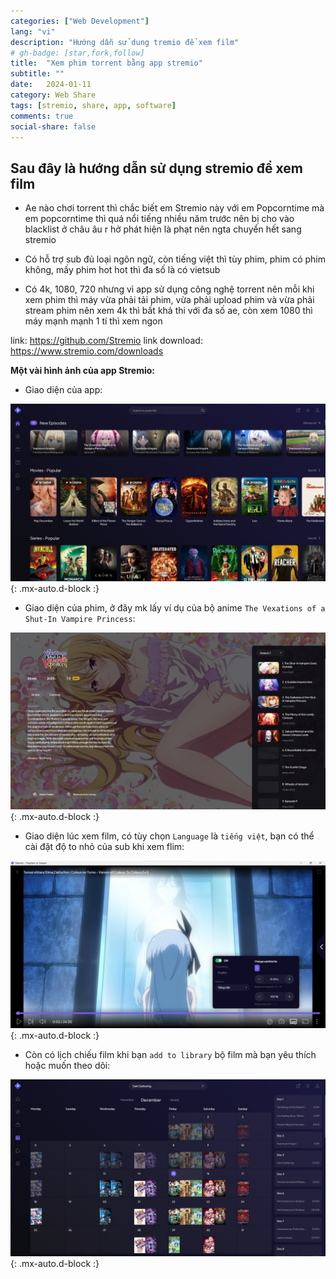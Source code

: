 ```yaml
---
categories: ["Web Development"]
lang: "vi"
description: "Hướng dẫn sử dung tremio để xem film"
# gh-badge: [star,fork,follow]
title:  "Xem phim torrent bằng app stremio"
subtitle: ""
date:   2024-01-11
category: Web Share
tags: [stremio, share, app, software]
comments: true
social-share: false
---
```


## Sau đây là hướng dẫn sử dụng stremio để xem film

- Ae nào chơi torrent thì chắc biết em Stremio này với em Popcorntime mà em popcorntime thì quá nổi tiếng nhiều năm trước nên bị cho vào blacklist ở châu âu r hở phát hiện là phạt nên ngta chuyển hết sang stremio

- Có hỗ trợ sub đủ loại ngôn ngữ, còn tiếng việt thì tùy phim, phim có phim không, mấy phim hot hot thì đa số là có vietsub

- Có 4k, 1080, 720 nhưng vì app sử dụng công nghệ torrent nên mỗi khi xem phim thì máy vừa phải tải phim, vừa phải upload phim và vừa phải stream phim nên xem 4k thì bất khả thi với đa số ae, còn xem 1080 thì máy mạnh mạnh 1 tí thì xem ngon

link: https://github.com/Stremio
link download: https://www.stremio.com/downloads

**Một vài hình ảnh của app Stremio:**
- Giao diện của app:

![stremio1](/assets/img/stremio1.jpg){: .mx-auto.d-block :}

- Giao diện của phim, ở đây mk lấy ví dụ của bộ anime `The Vexations of a Shut-In Vampire Princess`:

![stremio2](/assets/img/stremio2.jpg){: .mx-auto.d-block :}

- Giao diện lúc xem film, có tùy chọn `Language` là `tiếng việt`, bạn có thể cài đặt độ to nhỏ của sub khi xem flim:

![stremio3](/assets/img/stremio3.jpg){: .mx-auto.d-block :}

- Còn có lịch chiếu film khi bạn `add to library` bộ film mà bạn yêu thích hoặc muốn theo dõi:

![stremio4](/assets/img/stremio4.jpg){: .mx-auto.d-block :}
